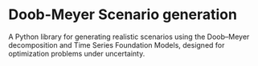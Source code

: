 # Doob-Meyer Scenario generation
A Python library for generating realistic scenarios using the Doob–Meyer decomposition and Time Series Foundation Models, designed for optimization problems under uncertainty.
